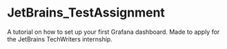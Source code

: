 # JetBrains_TestAssignment
A tutorial on how to set up your first Grafana dashboard. Made to apply for the JetBrains TechWriters internship.
